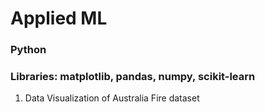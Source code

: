 # Applied ML

### Python 
### Libraries: matplotlib, pandas, numpy, scikit-learn

1. Data Visualization of Australia Fire dataset

